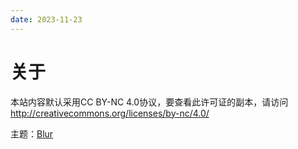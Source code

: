 ```yaml
---
date: 2023-11-23
---
```


# 关于

本站内容默认采用CC BY-NC 4.0协议，要查看此许可证的副本，请访问 http://creativecommons.org/licenses/by-nc/4.0/

主题：[Blur](https://github.com/Jazee6/vitepress-theme-blur)
